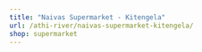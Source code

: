 ```yaml
---
title: "Naivas Supermarket - Kitengela"
url: /athi-river/naivas-supermarket-kitengela/
shop: supermarket
---
```

